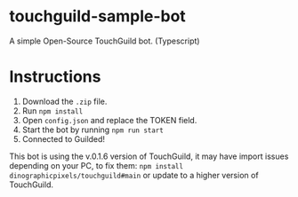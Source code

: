 # touchguild-sample-bot
A simple Open-Source TouchGuild bot. (Typescript)

# Instructions

1. Download the `.zip` file.
2. Run `npm install`
3. Open `config.json` and replace the TOKEN field.
4. Start the bot by running `npm run start`
5. Connected to Guilded!

This bot is using the v.0.1.6 version of TouchGuild, it may have import issues depending on your PC, to fix them: `npm install dinographicpixels/touchguild#main` or update to a higher version of TouchGuild.
